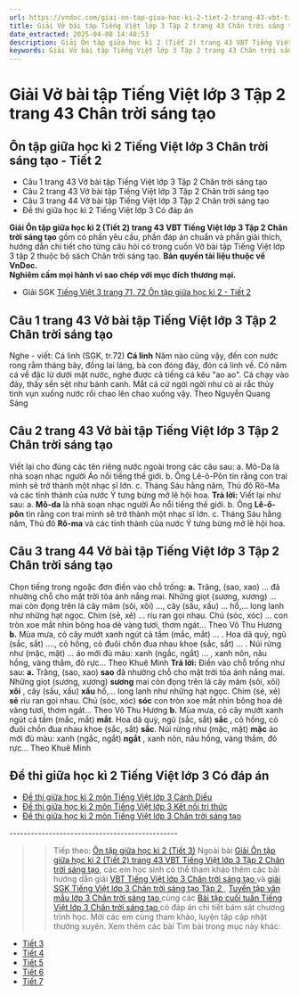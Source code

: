 ```yaml
---
url: https://vndoc.com/giai-on-tap-giua-hoc-ki-2-tiet-2-trang-43-vbt-tieng-viet-lop-3-tap-2-chan-troi-sang-tao-294680
title: Giải Vở bài tập Tiếng Việt lớp 3 Tập 2 trang 43 Chân trời sáng tạo - VnDoc.com
date_extracted: 2025-04-08 14:48:53
description: Giải Ôn tập giữa học kì 2 (Tiết 2) trang 43 VBT Tiếng Việt lớp 3 Tập 2 CTST được biên soạn nhằm giúp các em HS đạt kết quả tốt trong quá trình làm bài tập và học tập môn Tiếng Việt lớp 3.
keywords: Giải Vở bài tập Tiếng Việt lớp 3 Tập 2 trang 43 Chân trời sáng tạo,Ôn tập giữa học kì 2 Tiếng Việt lớp 3 Chân trời sáng tạo Tiết 2,Ôn tập giữa học kì 2 lớp 3 chân trời sáng tạo,Ôn tập giữa học kì 2 lớp 3 môn tiếng việt,Ôn tập giữa học kì 2 trang 43,giải Ôn tập giữa học kì 2 lớp 3,Ôn tập giữa học kì 2 lớp 3,giải vbt Ôn tập giữa học kì 2 lớp 3,Ôn tập giữa học kì 2,tiếng việt lớp 3 chân trời sáng tạo,tiếng việt lớp 3 ctst,tiếng việt lớp 3,sách tiếng việt lớp 3,bài tập tiếng việt lớp 3
---
```


# Giải Vở bài tập Tiếng Việt lớp 3 Tập 2 trang 43 Chân trời sáng tạo
## **Ôn tập giữa học kì 2 Tiếng Việt lớp 3 Chân trời sáng tạo - Tiết 2**
  * Câu 1 trang 43 Vở bài tập Tiếng Việt lớp 3 Tập 2 Chân trời sáng tạo
  * Câu 2 trang 43 Vở bài tập Tiếng Việt lớp 3 Tập 2 Chân trời sáng tạo
  * Câu 3 trang 44 Vở bài tập Tiếng Việt lớp 3 Tập 2 Chân trời sáng tạo
  * Đề thi giữa học kì 2 Tiếng Việt lớp 3 Có đáp án

**Giải Ôn tập giữa học kì 2 \(Tiết 2\) trang 43 VBT Tiếng Việt lớp 3 Tập 2 Chân trời sáng tạo** gồm có phần yêu cầu, phần đáp án chuẩn và phần giải thích, hướng dẫn chi tiết cho từng câu hỏi có trong cuốn Vở bài tập Tiếng Việt lớp 3 tập 2 thuộc bộ sách Chân trời sáng tạo.
**Bản quyền tài liệu thuộc về VnDoc.  
Nghiêm cấm mọi hành vi sao chép với mục đích thương mại.**
  * Giải SGK [Tiếng Việt 3 trang 71, 72 Ôn tập giữa học kì 2 - Tiết 2](<https://vndoc.com/tieng-viet-3-trang-71-72-on-tap-giua-hoc-ki-2-tiet-2-271778>)

## **Câu 1 trang 43 Vở bài tập Tiếng Việt lớp 3 Tập 2 Chân trời sáng tạo**
Nghe - viết: Cá linh \(SGK, tr.72\)
**Cá linh**
Năm nào cũng vậy, đến con nước rong rằm tháng bảy, đồng lai láng, bà con đóng đáy, đón cá linh về. Có năm cá về đặc lừ dưới mặt nước, nghe được cả tiếng cá kêu "ao ao". Cá chạy vào đáy, thấy sền sệt như bánh canh. Mắt cá cứ ngời ngời như có ai rắc thủy tinh vụn xuống nước rồi chao lên chao xuống vậy.
Theo Nguyễn Quang Sáng
## **Câu 2 trang 43 Vở bài tập Tiếng Việt lớp 3 Tập 2 Chân trời sáng tạo**
Viết lại cho đúng các tên riêng nước ngoài trong các câu sau:
a. Mô-Da là nhà soạn nhạc người Áo nổi tiếng thế giới.
b. Ông Lê-ô-Pôn tin rằng con trai mình sẽ trở thành một nhạc sĩ lớn.
c. Tháng Sáu hằng năm, Thủ đô Rô-Ma và các tỉnh thành của nước Ý tưng bừng mở lẽ hội hoa.
**Trả lời:**
Viết lại như sau:
a. **Mô-da** là nhà soạn nhạc người Áo nổi tiếng thế giới.
b. Ông **Lê-ô-pôn** tin rằng con trai mình sẽ trở thành một nhạc sĩ lớn.
c. Tháng Sáu hằng năm, Thủ đô **Rô-ma** và các tỉnh thành của nước Ý tưng bừng mở lẽ hội hoa.
## **Câu 3 trang 44 Vở bài tập Tiếng Việt lớp 3 Tập 2 Chân trời sáng tạo**
Chọn tiếng trong ngoặc đơn điền vào chỗ trống:
**a.** Trăng, \(sao, xao\) ... đã nhường chỗ cho mặt trời tỏa ánh nắng mai. Những giọt \(sương, xương\) ... mai còn đọng trên lá cây mâm \(sôi, xôi\) ..., cây \(sấu, xấu\) ... hổ,... long lanh như những hạt ngọc. Chim \(sẻ, xẻ\) ... ríu ran gọi nhau. Chú \(sóc, xóc\) ... con tròn xoe mắt nhìn bông hoa dẻ vàng tươi, thơm ngát...
Theo Võ Thu Hương
**b.** Mùa mưa, cỏ cây mướt xanh ngút cả tầm \(mắc, mắt\) ... . Hoa dã quỳ, ngũ \(sắc, sắt\) ...., cỏ hồng, cỏ đuôi chồn đua nhau khoe \(sắc, sắt\) ... . Núi rừng như \(mặc, mặt\) ... áo mới đủ màu: xanh \(ngắc, ngắt\) ... , xanh nõn, nâu hồng, vàng thắm, đỏ rực...
Theo Khuê Minh
**Trả lời:**
Điền vào chỗ trống như sau:
**a.** Trăng, \(sao, xao\) **sao** đã nhường chỗ cho mặt trời tỏa ánh nắng mai. Những giọt \(sương, xương\) **sương** mai còn đọng trên lá cây mâm \(sôi, xôi\) **xôi** , cây \(sấu, xấu\) **xấu** hổ,... long lanh như những hạt ngọc. Chim \(sẻ, xẻ\) **sẻ** ríu ran gọi nhau. Chú \(sóc, xóc\) **sóc** con tròn xoe mắt nhìn bông hoa dẻ vàng tươi, thơm ngát...
Theo Võ Thu Hương
**b.** Mùa mưa, cỏ cây mướt xanh ngút cả tầm \(mắc, mắt\) **mắt**. Hoa dã quỳ, ngũ \(sắc, sắt\) **sắc** , cỏ hồng, cỏ đuôi chồn đua nhau khoe \(sắc, sắt\) **sắc**. Núi rừng như \(mặc, mặt\) **mặc** áo mới đủ màu: xanh \(ngắc, ngắt\) **ngắt** , xanh nõn, nâu hồng, vàng thắm, đỏ rực...
Theo Khuê Minh
## **Đề thi giữa học kì 2 Tiếng Việt lớp 3 Có đáp án**
  * [Đề thi giữa học kì 2 môn Tiếng Việt lớp 3 Cánh Diều](<https://vndoc.com/de-thi-giua-hoc-ki-2-mon-tieng-viet-lop-3-canh-dieu-291603>)
  * [Đề thi giữa học kì 2 môn Tiếng Việt lớp 3 Kết nối tri thức](<https://vndoc.com/de-thi-giua-hoc-ki-2-mon-tieng-viet-lop-3-ket-noi-tri-thuc-291593>)
  * [Đề thi giữa học kì 2 môn Tiếng Việt lớp 3 Chân trời sáng tạo](<https://vndoc.com/de-thi-giua-hoc-ki-2-mon-tieng-viet-lop-3-chan-troi-sang-tao-290842>)

\-----------------------------------------------
>> Tiếp theo: [Ôn tập giữa học kì 2 \(Tiết 3\)](<https://vndoc.com/giai-on-tap-giua-hoc-ki-2-tiet-3-trang-45-vbt-tieng-viet-lop-3-tap-2-chan-troi-sang-tao-294681>)
Ngoài bài [Giải Ôn tập giữa học kì 2 \(Tiết 2\) trang 43 VBT Tiếng Việt lớp 3 Tập 2 Chân trời sáng tạo](<https://vndoc.com/giai-on-tap-giua-hoc-ki-2-tiet-2-trang-43-vbt-tieng-viet-lop-3-tap-2-chan-troi-sang-tao-294680>), các em học sinh có thể tham khảo thêm các bài hướng dẫn giải [ VBT Tiếng Việt lớp 3 Chân trời sáng tạo ](<https://vndoc.com/giai-vo-bai-tap-tieng-viet3>) và [ giải SGK Tiếng Việt lớp 3 Chân trời sáng tạo Tập 2 ](<https://vndoc.com/tieng-viet-lop-3-ctst-tap2>) , [ Tuyển tập văn mẫu lớp 3 Chân trời sáng tạo ](<https://vndoc.com/tap-lam-van-lop-3ctst>) cùng các [ Bài tập cuối tuần Tiếng Việt lớp 3 Chân trời sáng tạo ](<https://vndoc.com/bai-tap-cuoi-tuan-lop-3-mon-tieng-viet-chan-troi>) có đáp án chi tiết bám sát chương trình học. Mời các em cùng tham khảo, luyện tập cập nhật thường xuyên.
Xem thêm các bài Tìm bài trong mục này khác:
  * [Tiết 3](</giai-on-tap-giua-hoc-ki-2-tiet-3-trang-45-vbt-tieng-viet-lop-3-tap-2-chan-troi-sang-tao-294681>)
  * [Tiết 4](</giai-on-tap-giua-hoc-ki-2-tiet-4-trang-46-vbt-tieng-viet-lop-3-tap-2-chan-troi-sang-tao-294683>)
  * [Tiết 5](</giai-on-tap-giua-hoc-ki-2-tiet-5-trang-47-vbt-tieng-viet-lop-3-tap-2-chan-troi-sang-tao-294686>)
  * [Tiết 6](</giai-on-tap-giua-hoc-ki-2-tiet-6-trang-49-vbt-tieng-viet-lop-3-tap-2-chan-troi-sang-tao-294696>)
  * [Tiết 7](</giai-on-tap-giua-hoc-ki-2-tiet-7-trang-50-vbt-tieng-viet-lop-3-tap-2-chan-troi-sang-tao-294701>)

